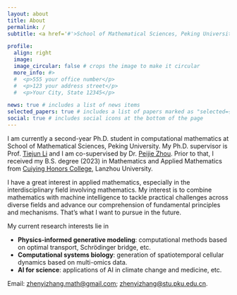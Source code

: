 ```yaml
---
layout: about
title: About
permalink: /
subtitle: <a href='#'>School of Mathematical Sciences, Peking University</a> 

profile:
  align: right
  image: 
  image_circular: false # crops the image to make it circular
  more_info: #>
  #  <p>555 your office number</p>
  #  <p>123 your address street</p>
  #  <p>Your City, State 12345</p>

news: true # includes a list of news items
selected_papers: true # includes a list of papers marked as "selected={true}"
social: true # includes social icons at the bottom of the page
---
```


I am currently a second-year Ph.D. student in computational mathematics at School of Mathematical Sciences, Peking University. My Ph.D. supervisor is Prof. [Tiejun Li](https://www.math.pku.edu.cn/teachers/litj/) and I am co-supervised by Dr. [Peijie Zhou](https://cliffzhou92.github.io/). Prior to that, I received my B.S. degree (2023) in Mathematics and Applied Mathematics from [Cuiying Honors College](http://chc.lzu.edu.cn), Lanzhou University.  

I have a great interest in applied mathematics, especially in the interdisciplinary field involving mathematics.  My interest is to combine mathematics with  machine intelligence to tackle practical challenges  across diverse fields and advance our comprehension of fundamental principles and mechanisms. That’s what I want to pursue in the future.

My current research interests lie in 
- **Physics-informed generative modeling**: computational methods based on optimal transport, Schrödinger bridge, etc. 
- **Computational systems biology**: generation of spatiotemporal cellular dynamics based on multi-omics data.
- **AI for science**: applications of AI in climate change and medicine, etc. 


Email: [zhenyizhang.math@gmail.com](mailto:zhenyizhang.math@gmail.com); [zhenyizhang@stu.pku.edu.cn](mailto:zhenyizhang@stu.pku.edu.cn).

